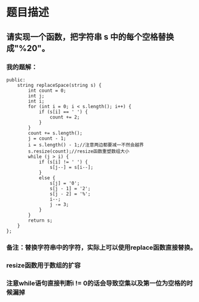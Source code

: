 # 题目描述
## 请实现一个函数，把字符串 s 中的每个空格替换成"%20"。
### 我的题解：
```class Solution {
public:
    string replaceSpace(string s) {
        int count = 0;
        int j;
        int i;
        for (int i = 0; i < s.length(); i++) {
            if (s[i] == ' ') {
                count += 2;
            }
        }      
        count += s.length();
        j = count - 1;
        i = s.length() - 1;//注意两边都要减一不然会越界
        s.resize(count);//resize函数重塑数组大小
        while (j > i) {
            if (s[i] != ' ') {
                s[j--] = s[i--];                      
            }
            else {
                s[j] = '0';
                s[j - 1] = '2';
                s[j - 2] = '%';
                i--;
                j -= 3;               
            }
        }
        return s;
    }
};
```
### **备注**：替换字符串中的字符，实际上可以使用replace函数直接替换。
### resize函数用于数组的扩容
### 注意while语句直接判断i != 0的话会导致空集以及第一位为空格的时候漏掉
